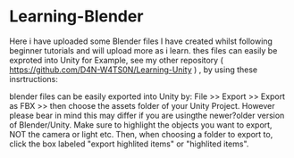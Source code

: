 # Learning-Blender
Here i have uploaded some Blender files I have created whilst following beginner tutorials and will upload more as i learn.
thes files can easily be exproted into Unity for Example, see my other repository ( https://github.com/D4N-W4TS0N/Learning-Unity ) , by using these insrtructions:

blender files can be easily exported into Unity by: File >> Export >> Export as FBX >> then choose the assets folder of your Unity Project. 
However please bear in mind this may differ if you are usingthe newer?older version of Blender/Unity. 
Make sure to highlight the objects you want to export, NOT the camera or light etc. 
Then, when choosing a folder to export to, click the box labeled "export highlited items" or "highlited items".
